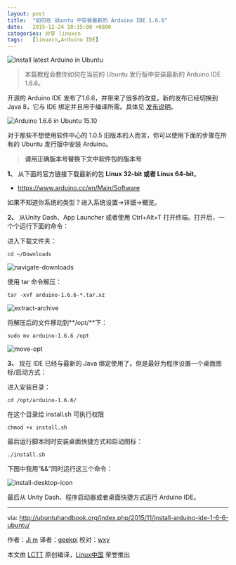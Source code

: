 ```yaml
---
layout: post
title:	"如何在 Ubuntu 中安装最新的 Arduino IDE 1.6.6"
date:	2015-12-24 10:35:00 +0800 
categories:	分享 linuxcn 
tags:	[linuxcn,Arduino IDE]
---
```



![Install latest Arduino in Ubuntu](/Asserts/Images//attachment/album/201512/23/083703fk8c02ujz74rqq30.png)



> 
> 本篇教程会教你如何在当前的 Ubuntu 发行版中安装最新的 Arduino IDE 1.6.6。
> 
> 
> 


开源的 Arduino IDE 发布了1.6.6，并带来了很多的改变。新的发布已经切换到 Java 8，它与 IDE 绑定并且用于编译所需。具体见 [发布说明](https://www.arduino.cc/en/Main/ReleaseNotes)。


![Arduino 1.6.6 in Ubuntu 15.10](/Asserts/Images//attachment/album/201512/23/083704utct2u3ljn7g29hx.jpg)


对于那些不想使用软件中心的 1.0.5 旧版本的人而言，你可以使用下面的步骤在所有的 Ubuntu 发行版中安装 Arduino。



> 
> **请用正确版本号替换下文中软件包的版本号**
> 
> 
> 


**1、** 从下面的官方链接下载最新的包 **Linux 32-bit 或者 Linux 64-bit**。


* <https://www.arduino.cc/en/Main/Software>


如果不知道你系统的类型？进入系统设置->详细->概览。


**2、** 从Unity Dash、App Launcher 或者使用 Ctrl+Alt+T 打开终端。打开后，一个个运行下面的命令：


进入下载文件夹：



```
cd ~/Downloads

```

![navigate-downloads](/Asserts/Images//attachment/album/201512/23/083704bxw6fxl2ff22d68k.jpg)


使用 tar 命令解压：



```
tar -xvf arduino-1.6.6-*.tar.xz

```

![extract-archive](/Asserts/Images//attachment/album/201512/23/083704hxo781oay7ytztyz.jpg)


将解压后的文件移动到**/opt/**下：



```
sudo mv arduino-1.6.6 /opt

```

![move-opt](/Asserts/Images//attachment/album/201512/23/083705hypxpj1tjwzbj18b.jpg)


**3、** 现在 IDE 已经与最新的 Java 绑定使用了。但是最好为程序设置一个桌面图标/启动方式：


进入安装目录：



```
cd /opt/arduino-1.6.6/

```

在这个目录给 install.sh 可执行权限



```
chmod +x install.sh

```

最后运行脚本同时安装桌面快捷方式和启动图标：



```
./install.sh

```

下图中我用“&&”同时运行这三个命令：


![install-desktop-icon](/Asserts/Images//attachment/album/201512/23/083705xzi00mb5nxh087pk.jpg)


最后从 Unity Dash、程序启动器或者桌面快捷方式运行 Arduino IDE。




---


via: <http://ubuntuhandbook.org/index.php/2015/11/install-arduino-ide-1-6-6-ubuntu/>


作者：[Ji m](http://ubuntuhandbook.org/index.php/about/) 译者：[geekpi](https://github.com/geekpi) 校对：[wxy](https://github.com/wxy)


本文由 [LCTT](https://github.com/LCTT/TranslateProject) 原创编译，[Linux中国](https://linux.cn/) 荣誉推出
